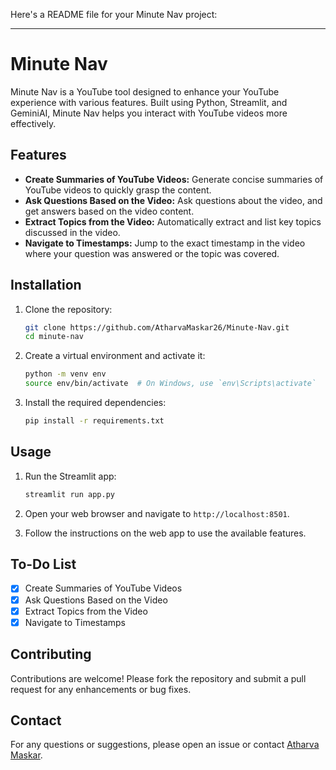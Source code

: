 ﻿Here's a README file for your Minute Nav project:

---

# Minute Nav

Minute Nav is a YouTube tool designed to enhance your YouTube experience with various features. Built using Python, Streamlit, and GeminiAI, Minute Nav helps you interact with YouTube videos more effectively.

## Features

- **Create Summaries of YouTube Videos:** Generate concise summaries of YouTube videos to quickly grasp the content.
- **Ask Questions Based on the Video:** Ask questions about the video, and get answers based on the video content.
- **Extract Topics from the Video:** Automatically extract and list key topics discussed in the video.
- **Navigate to Timestamps:** Jump to the exact timestamp in the video where your question was answered or the topic was covered.

## Installation

1. Clone the repository:
    ```sh
    git clone https://github.com/AtharvaMaskar26/Minute-Nav.git
    cd minute-nav
    ```

2. Create a virtual environment and activate it:
    ```sh
    python -m venv env
    source env/bin/activate  # On Windows, use `env\Scripts\activate`
    ```

3. Install the required dependencies:
    ```sh
    pip install -r requirements.txt
    ```

## Usage

1. Run the Streamlit app:
    ```sh
    streamlit run app.py
    ```

2. Open your web browser and navigate to `http://localhost:8501`.

3. Follow the instructions on the web app to use the available features.

## To-Do List

- [x] Create Summaries of YouTube Videos
- [x] Ask Questions Based on the Video
- [x] Extract Topics from the Video
- [x] Navigate to Timestamps

## Contributing

Contributions are welcome! Please fork the repository and submit a pull request for any enhancements or bug fixes.

## Contact

For any questions or suggestions, please open an issue or contact [Atharva Maskar](mailto:atharvamaskar10@gmail.com).
